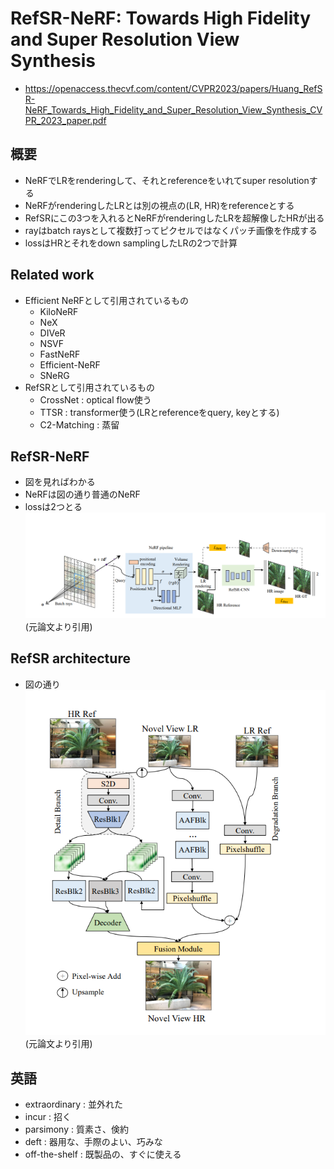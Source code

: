 # RefSR-NeRF: Towards High Fidelity and Super Resolution View Synthesis



- https://openaccess.thecvf.com/content/CVPR2023/papers/Huang_RefSR-NeRF_Towards_High_Fidelity_and_Super_Resolution_View_Synthesis_CVPR_2023_paper.pdf


## 概要
- NeRFでLRをrenderingして、それとreferenceをいれてsuper resolutionする
- NeRFがrenderingしたLRとは別の視点の(LR, HR)をreferenceとする
- RefSRにこの3つを入れるとNeRFがrenderingしたLRを超解像したHRが出る
- rayはbatch raysとして複数打ってピクセルではなくパッチ画像を作成する
- lossはHRとそれをdown samplingしたLRの2つで計算

## Related work
- Efficient NeRFとして引用されているもの
  - KiloNeRF
  - NeX
  - DIVeR
  - NSVF
  - FastNeRF
  - Efficient-NeRF
  - SNeRG
- RefSRとして引用されているもの
  - CrossNet : optical flow使う
  - TTSR : transformer使う(LRとreferenceをquery, keyとする)
  - C2-Matching : 蒸留
## RefSR-NeRF
- 図を見ればわかる
- NeRFは図の通り普通のNeRF
- lossは2つとる
![arch](./images/arch.png)
(元論文より引用)
## RefSR architecture
- 図の通り
![refsr](./images/refsr.png)
(元論文より引用)
## 英語
- extraordinary : 並外れた
- incur : 招く
- parsimony : 質素さ、倹約
- deft : 器用な、手際のよい、巧みな
- off-the-shelf : 既製品の、すぐに使える